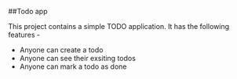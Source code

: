 ##Todo app

This project contains a simple TODO application.
It has the following features -

- Anyone can create a todo
- Anyone can see their exsiting todos
- Anyone can mark a todo as done